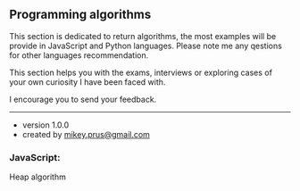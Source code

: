 ## Programming algorithms

This section is dedicated to return algorithms, the most examples will be provide in JavaScript and Python languages.
Please note me any qestions for other languages recommendation.


This section helps you with the exams, interviews or exploring cases of your own curiosity I have been faced with.

I encourage you to send your feedback.

---
* version 1.0.0
* created by mikey.prus@gmail.com


### JavaScript:
Heap algorithm